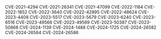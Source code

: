 CVE-2021-4294
CVE-2021-26341
CVE-2021-47099
CVE-2022-1184
CVE-2022-1852
CVE-2022-3640
CVE-2022-42895
CVE-2022-48624
CVE-2023-4408
CVE-2023-5517
CVE-2023-5679
CVE-2023-6240
CVE-2023-6516
CVE-2023-49568
CVE-2023-49569
CVE-2023-50387
CVE-2023-50868
CVE-2024-1139
CVE-2024-1488
CVE-2024-1725
CVE-2024-26582
CVE-2024-26584
CVE-2024-26586
